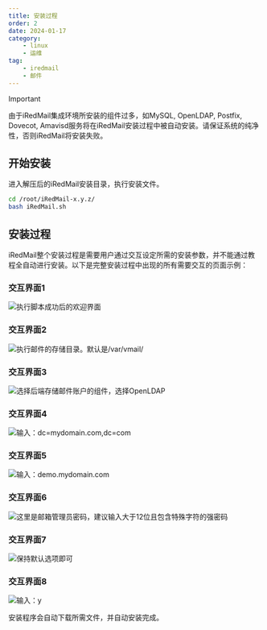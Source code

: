 ```yaml
---
title: 安装过程
order: 2
date: 2024-01-17
category:
    - linux
    - 运维
tag:
    - iredmail
    - 邮件
---
```

> [!important]
> 由于iRedMail集成环境所安装的组件过多，如MySQL, OpenLDAP, Postfix, Dovecot, Amavisd服务将在iRedMail安装过程中被自动安装。请保证系统的纯净性，否则iRedMail将安装失败。

## 开始安装

进入解压后的iRedMail安装目录，执行安装文件。

```bash
cd /root/iRedMail-x.y.z/
bash iRedMail.sh
```

## 安装过程

iRedMail整个安装过程是需要用户通过交互设定所需的安装参数，并不能通过教程全自动进行安装。以下是完整安装过程中出现的所有需要交互的页面示例：

### 交互界面1

![执行脚本成功后的欢迎界面](https://docs.iredmail.org/images/installation/welcome.png)

### 交互界面2

![执行邮件的存储目录。默认是/var/vmail/](https://docs.iredmail.org/images/installation/mail\_storage.png)

### 交互界面3

![选择后端存储邮件账户的组件，选择OpenLDAP](https://docs.iredmail.org/images/installation/backends.png)

### 交互界面4

![输入：dc=mydomain.com,dc=com](https://docs.iredmail.org/images/installation/ldap\_suffix.png)

### 交互界面5

![输入：demo.mydomain.com](https://docs.iredmail.org/images/installation/first\_domain.png)

### 交互界面6

![这里是邮箱管理员密码，建议输入大于12位且包含特殊字符的强密码](https://docs.iredmail.org/images/installation/admin\_pw.png)

### 交互界面7

![保持默认选项即可](https://docs.iredmail.org/images/installation/optional\_components.png)

### 交互界面8

![输入：y](https://docs.iredmail.org/images/installation/review.png)

安装程序会自动下载所需文件，并自动安装完成。
